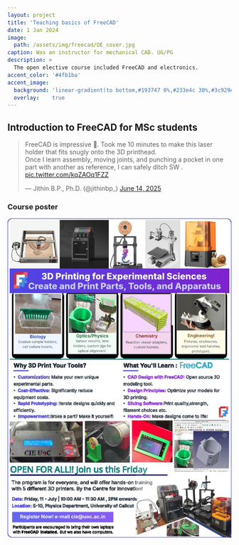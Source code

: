 ```yaml
---
layout: project
title: 'Teaching basics of FreeCAD'
date: 1 Jan 2024
image: 
  path: /assets/img/freecad/OE_cover.jpg
caption: Was an instructor for mechanical CAD. UG/PG
description: >
  The open elective course included FreeCAD and electronics.
accent_color: '#4fb1ba'
accent_image:
  background: 'linear-gradient(to bottom,#193747 0%,#233e4c 30%,#3c929e 50%,#d5d5d4 70%,#cdccc8 100%)'
  overlay:    true
---
```


## Introduction to FreeCAD for MSc students

<blockquote class="twitter-tweet"><p lang="en" dir="ltr">FreeCAD is impressive 💜. Took me 10 minutes to make this laser holder that fits snugly onto the 3D printhead.<br>Once I learn assembly, moving joints, and punching a pocket in one part with another as reference, I can safely ditch SW . <a href="https://t.co/kqZAOq1FZZ">pic.twitter.com/kqZAOq1FZZ</a></p>&mdash; Jithin B.P., Ph.D. (@jithinbp_) <a href="https://twitter.com/jithinbp_/status/1933781429005267266?ref_src=twsrc%5Etfw">June 14, 2025</a></blockquote> <script async src="https://platform.twitter.com/widgets.js" charset="utf-8"></script> 



### Course poster

![](/assets/img/freecad/3dprinting_workshop.jpg)



